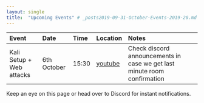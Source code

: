 ```yaml
---
layout: single
title:  "Upcoming Events" # _posts2019-09-31-October-Events-2019-20.md 
---
```

| Event | Date | Time | Location | Notes
|:-----------------|:----------|:-----------|:-----------|:-----------|
| Kali Setup + Web attacks | 6th October | 15:30 | [youtube][youtube] | Check discord announcements in case we get last minute room confirmation |

Keep an eye on this page or head over to Discord for instant notifications.

[youtube]: https://www.youtube.com/channel/UC169slOS_gIHFihYm6TLBEA "UOL CyberSoc"
